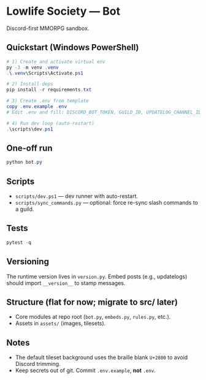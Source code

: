 # Lowlife Society — Bot

Discord-first MMORPG sandbox.

## Quickstart (Windows PowerShell)
```powershell
# 1) Create and activate virtual env
py -3 -m venv .venv
.\.venv\Scripts\Activate.ps1

# 2) Install deps
pip install -r requirements.txt

# 3) Create .env from template
copy .env.example .env
# Edit .env and fill: DISCORD_BOT_TOKEN, GUILD_ID, UPDATELOG_CHANNEL_ID

# 4) Run dev loop (auto-restart)
.\scripts\dev.ps1
```

## One-off run
```powershell
python bot.py
```

## Scripts
- `scripts/dev.ps1` — dev runner with auto-restart.
- `scripts/sync_commands.py` — optional: force re-sync slash commands to a guild.

## Tests
```powershell
pytest -q
```

## Versioning
The runtime version lives in `version.py`. Embed posts (e.g., updatelogs) should import `__version__` to stamp messages.

## Structure (flat for now; migrate to src/ later)
- Core modules at repo root (`bot.py`, `embeds.py`, `rules.py`, etc.).
- Assets in `assets/` (images, tilesets).

## Notes
- The default tileset background uses the braille blank `U+2800` to avoid Discord trimming.
- Keep secrets out of git. Commit `.env.example`, **not** `.env`.
